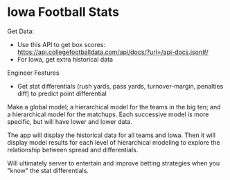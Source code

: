 # Iowa Football Stats

Get Data:
 - Use this API to get box scores: https://api.collegefootballdata.com/api/docs/?url=/api-docs.json#/
 - For Iowa, get extra historical data
 
Engineer Features
 - Get stat differentials (rush yards, pass yards, turnover-margin, penalties diff) to predict point differential
  
Make a global model; a hierarchical model for the teams in the big ten; and a hierarchical model for the matchups.
Each successive model is more specific, but will have lower and lower data. 

The app will display the historical data for all teams and Iowa. Then it will display model results for each level
of hierarchical modeling to explore the relationship between spread and differentials. 

Will ultimately server to entertain and improve betting strategies when you "know" the stat differentials. 